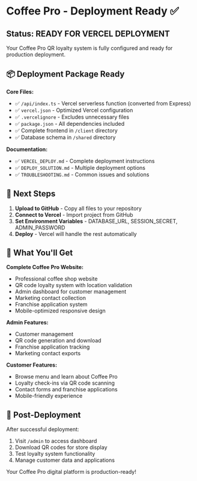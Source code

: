 # Coffee Pro - Deployment Ready ✅

## Status: READY FOR VERCEL DEPLOYMENT

Your Coffee Pro QR loyalty system is fully configured and ready for production deployment.

## 📦 Deployment Package Ready

**Core Files:**
- ✅ `/api/index.ts` - Vercel serverless function (converted from Express)
- ✅ `vercel.json` - Optimized Vercel configuration
- ✅ `.vercelignore` - Excludes unnecessary files
- ✅ `package.json` - All dependencies included
- ✅ Complete frontend in `/client` directory
- ✅ Database schema in `/shared` directory

**Documentation:**
- ✅ `VERCEL_DEPLOY.md` - Complete deployment instructions
- ✅ `DEPLOY_SOLUTION.md` - Multiple deployment options
- ✅ `TROUBLESHOOTING.md` - Common issues and solutions

## 🚀 Next Steps

1. **Upload to GitHub** - Copy all files to your repository
2. **Connect to Vercel** - Import project from GitHub
3. **Set Environment Variables** - DATABASE_URL, SESSION_SECRET, ADMIN_PASSWORD
4. **Deploy** - Vercel will handle the rest automatically

## 🎯 What You'll Get

**Complete Coffee Pro Website:**
- Professional coffee shop website
- QR code loyalty system with location validation
- Admin dashboard for customer management
- Marketing contact collection
- Franchise application system
- Mobile-optimized responsive design

**Admin Features:**
- Customer management
- QR code generation and download
- Franchise application tracking
- Marketing contact exports

**Customer Features:**
- Browse menu and learn about Coffee Pro
- Loyalty check-ins via QR code scanning
- Contact forms and franchise applications
- Mobile-friendly experience

## 📱 Post-Deployment

After successful deployment:
1. Visit `/admin` to access dashboard
2. Download QR codes for store display
3. Test loyalty system functionality
4. Manage customer data and applications

Your Coffee Pro digital platform is production-ready!